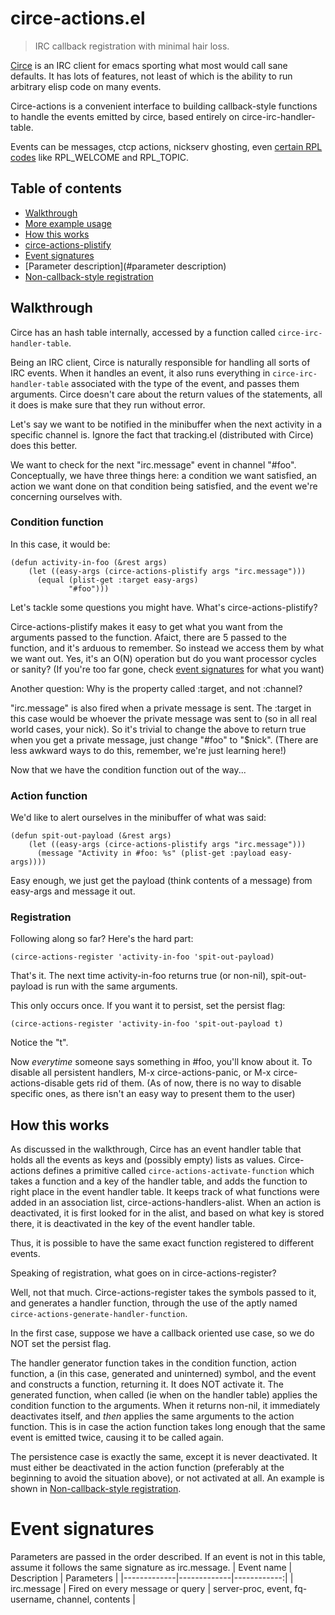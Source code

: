 # circe-actions.el
> IRC callback registration with minimal hair loss.

[Circe][] is an IRC client for emacs sporting what most would call sane defaults. It has lots of features, not least of which is the ability to run arbitrary elisp code on many events.

[circe]: https://github.com/jorgenschaefer/circe

Circe-actions is a convenient interface to building callback-style functions to handle the events emitted by circe, based entirely on circe-irc-handler-table.

Events can be messages, ctcp actions, nickserv ghosting, even [certain RPL codes][] like RPL_WELCOME and RPL_TOPIC.

[certain RPL codes]: https://tools.ietf.org/html/rfc2812#section-5

## Table of contents

- [Walkthrough](#walkthrough)
- [More example usage](#more-example-usage)
- [How this works](#how-this-works)
- [circe-actions-plistify](#circe-actions-plistify)
- [Event signatures](#event-signatures)
- [Parameter description](#parameter description)
- [Non-callback-style registration](#non-callback-style-registration)

## Walkthrough

Circe has an hash table internally, accessed by a function called ```circe-irc-handler-table```.

Being an IRC client, Circe is naturally responsible for handling all sorts of IRC events. When it handles an event, it also runs everything in ```circe-irc-handler-table``` associated with the type of the event, and passes them arguments. Circe doesn't care about the return values of the statements, all it does is make sure that they run without error.

Let's say we want to be notified in the minibuffer when the next activity in a specific channel is. Ignore the fact that tracking.el (distributed with Circe) does this better.

We want to check for the next "irc.message" event in channel "#foo". Conceptually, we have three things here: a condition we want satisfied, an action we want done on that condition being satisfied, and the event we're concerning ourselves with.

### Condition function
In this case, it would be:

``` elisp
(defun activity-in-foo (&rest args)
    (let ((easy-args (circe-actions-plistify args "irc.message")))
	  (equal (plist-get :target easy-args)
	         "#foo")))
```

Let's tackle some questions you might have. What's circe-actions-plistify?

Circe-actions-plistify makes it easy to get what you want from the arguments passed to the function. Afaict, there are 5 passed to the function, and it's arduous to remember. So instead we access them by what we want out. Yes, it's an O(N) operation but do you want processor cycles or sanity? (If you're too far gone, check [event signatures](#Event-signatures) for what you want)

Another question: Why is the property called :target, and not :channel?

"irc.message" is also fired when a private message is sent. The :target in this case would be whoever the private message was sent to (so in all real world cases, your nick). So it's trivial to change the above to return true when you get a private message, just change "#foo" to "$nick". (There are less awkward ways to do this, remember, we're just learning here!)

Now that we have the condition function out of the way... 

### Action function
We'd like to alert ourselves in the minibuffer of what was said:

``` elisp
(defun spit-out-payload (&rest args)
    (let ((easy-args (circe-actions-plistify args "irc.message")))
	  (message "Activity in #foo: %s" (plist-get :payload easy-args))))
```

Easy enough, we just get the payload (think contents of a message) from easy-args and message it out.

### Registration
Following along so far? Here's the hard part:

``` elisp
(circe-actions-register 'activity-in-foo 'spit-out-payload)
```

That's it. The next time activity-in-foo returns true (or non-nil), spit-out-payload is run with the same arguments.

This only occurs once. If you want it to persist, set the persist flag:

``` elisp
(circe-actions-register 'activity-in-foo 'spit-out-payload t)
```
Notice the "t".

Now _everytime_ someone says something in #foo, you'll know about it. To disable all persistent handlers, M-x circe-actions-panic, or M-x circe-actions-disable gets rid of them. (As of now, there is no way to disable specific ones, as there isn't an easy way to present them to the user)


## How this works
As discussed in the walkthrough, Circe has an event handler table that holds all the events as keys and (possibly empty) lists as values. Circe-actions defines a primitive called ```circe-actions-activate-function``` which takes a function and a key of the handler table, and adds the function to right place in the event handler table. It keeps track of what functions were added in an association list, circe-actions-handlers-alist. When an action is deactivated, it is first looked for in the alist, and based on what key is stored there, it is deactivated in the key of the event handler table.

Thus, it is possible to have the same exact function registered to different events.

Speaking of registration, what goes on in circe-actions-register?

Well, not that much. Circe-actions-register takes the symbols passed to it, and generates a handler function, through the use of the aptly named ```circe-actions-generate-handler-function```.

In the first case, suppose we have a callback oriented use case, so we do NOT set the persist flag.

The handler generator function takes in the condition function, action function, a (in this case, generated and uninterned) symbol, and the event and constructs a function, returning it. It does NOT activate it. The generated function, when called (ie when on the handler table) applies the condition function to the arguments. When it returns non-nil, it immediately deactivates itself, and _then_ applies the same arguments to the action function. This is in case the action function takes long enough that the same event is emitted twice, causing it to be called again.

The persistence case is exactly the same, except it is never deactivated. It must either be deactivated in the action function (preferably at the beginning to avoid the situation above), or not activated at all. An example is shown in [Non-callback-style registration](#Non-callback-style-registration).

# Event signatures
Parameters are passed in the order described. If an event is not in this table, assume it follows the same signature as irc.message.
| Event name  | Description | Parameters |
|-------------|-------------|------------:|
| irc.message | Fired on every message or query | server-proc, event, fq-username, channel, contents |
